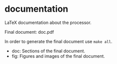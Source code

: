 documentation
=============

LaTeX documentation about the processor.

Final document: doc.pdf

In order to generate the final document use `make all`.

* doc: Sections of the final document.
* fig: Figures and images of the final document.
